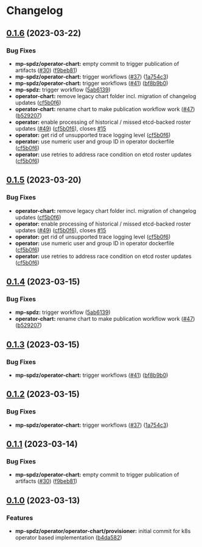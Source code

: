 # Changelog

## [0.1.6](https://github.com/carbynestack/klyshko/compare/operator-chart-v0.1.5...operator-chart-v0.1.6) (2023-03-22)


### Bug Fixes

* **mp-spdz/operator-chart:** empty commit to trigger publication of artifacts ([#30](https://github.com/carbynestack/klyshko/issues/30)) ([f9beb81](https://github.com/carbynestack/klyshko/commit/f9beb81703fe8a14f568437cd29b7362381ae402))
* **mp-spdz/operator-chart:** trigger workflows ([#37](https://github.com/carbynestack/klyshko/issues/37)) ([1a754c3](https://github.com/carbynestack/klyshko/commit/1a754c336d4cef441b1cbcaeb4820d034c38b90e))
* **mp-spdz/operator-chart:** trigger workflows ([#41](https://github.com/carbynestack/klyshko/issues/41)) ([bf8b9b0](https://github.com/carbynestack/klyshko/commit/bf8b9b0a51d85473d6bf785dfd0efab608124ccc))
* **mp-spdz:** trigger workflow ([5ab6139](https://github.com/carbynestack/klyshko/commit/5ab6139349bc6349045128edde210f7d337de47d))
* **operator-chart:** remove legacy chart folder incl. migration of changelog updates ([cf5b0f6](https://github.com/carbynestack/klyshko/commit/cf5b0f67e6a3e5ca2a6525e4b65b511a976d8419))
* **operator-chart:** rename chart to make publication workflow work ([#47](https://github.com/carbynestack/klyshko/issues/47)) ([b529207](https://github.com/carbynestack/klyshko/commit/b5292070fda11633f8b61b972dce4882a6e7bef1))
* **operator:** enable processing of historical / missed etcd-backed roster updates ([#49](https://github.com/carbynestack/klyshko/issues/49)) ([cf5b0f6](https://github.com/carbynestack/klyshko/commit/cf5b0f67e6a3e5ca2a6525e4b65b511a976d8419)), closes [#15](https://github.com/carbynestack/klyshko/issues/15)
* **operator:** get rid of unsupported trace logging level ([cf5b0f6](https://github.com/carbynestack/klyshko/commit/cf5b0f67e6a3e5ca2a6525e4b65b511a976d8419))
* **operator:** use numeric user and group ID in operator dockerfile ([cf5b0f6](https://github.com/carbynestack/klyshko/commit/cf5b0f67e6a3e5ca2a6525e4b65b511a976d8419))
* **operator:** use retries to address race condition on etcd roster updates ([cf5b0f6](https://github.com/carbynestack/klyshko/commit/cf5b0f67e6a3e5ca2a6525e4b65b511a976d8419))

## [0.1.5](https://github.com/carbynestack/klyshko/compare/operator-chart-v0.1.4...operator-chart-v0.1.5) (2023-03-20)

### Bug Fixes

- **operator-chart:** remove legacy chart folder incl. migration of changelog
  updates
  ([cf5b0f6](https://github.com/carbynestack/klyshko/commit/cf5b0f67e6a3e5ca2a6525e4b65b511a976d8419))
- **operator:** enable processing of historical / missed etcd-backed roster
  updates ([#49](https://github.com/carbynestack/klyshko/issues/49))
  ([cf5b0f6](https://github.com/carbynestack/klyshko/commit/cf5b0f67e6a3e5ca2a6525e4b65b511a976d8419)),
  closes [#15](https://github.com/carbynestack/klyshko/issues/15)
- **operator:** get rid of unsupported trace logging level
  ([cf5b0f6](https://github.com/carbynestack/klyshko/commit/cf5b0f67e6a3e5ca2a6525e4b65b511a976d8419))
- **operator:** use numeric user and group ID in operator dockerfile
  ([cf5b0f6](https://github.com/carbynestack/klyshko/commit/cf5b0f67e6a3e5ca2a6525e4b65b511a976d8419))
- **operator:** use retries to address race condition on etcd roster updates
  ([cf5b0f6](https://github.com/carbynestack/klyshko/commit/cf5b0f67e6a3e5ca2a6525e4b65b511a976d8419))

## [0.1.4](https://github.com/carbynestack/klyshko/compare/operator-chart-v0.1.3...operator-chart-v0.1.4) (2023-03-15)

### Bug Fixes

- **mp-spdz:** trigger workflow
  ([5ab6139](https://github.com/carbynestack/klyshko/commit/5ab6139349bc6349045128edde210f7d337de47d))
- **operator-chart:** rename chart to make publication workflow work
  ([#47](https://github.com/carbynestack/klyshko/issues/47))
  ([b529207](https://github.com/carbynestack/klyshko/commit/b5292070fda11633f8b61b972dce4882a6e7bef1))

## [0.1.3](https://github.com/carbynestack/klyshko/compare/operator-chart-v0.1.2...operator-chart-v0.1.3) (2023-03-15)

### Bug Fixes

- **mp-spdz/operator-chart:** trigger workflows
  ([#41](https://github.com/carbynestack/klyshko/issues/41))
  ([bf8b9b0](https://github.com/carbynestack/klyshko/commit/bf8b9b0a51d85473d6bf785dfd0efab608124ccc))

## [0.1.2](https://github.com/carbynestack/klyshko/compare/operator-chart-v0.1.1...operator-chart-v0.1.2) (2023-03-15)

### Bug Fixes

- **mp-spdz/operator-chart:** trigger workflows
  ([#37](https://github.com/carbynestack/klyshko/issues/37))
  ([1a754c3](https://github.com/carbynestack/klyshko/commit/1a754c336d4cef441b1cbcaeb4820d034c38b90e))

## [0.1.1](https://github.com/carbynestack/klyshko/compare/operator-chart-v0.1.0...operator-chart-v0.1.1) (2023-03-14)

### Bug Fixes

- **mp-spdz/operator-chart:** empty commit to trigger publication of artifacts
  ([#30](https://github.com/carbynestack/klyshko/issues/30))
  ([f9beb81](https://github.com/carbynestack/klyshko/commit/f9beb81703fe8a14f568437cd29b7362381ae402))

## [0.1.0](https://github.com/carbynestack/klyshko/compare/operator-chart-v0.0.1...operator-chart-v0.1.0) (2023-03-13)

### Features

- **mp-spdz/operator/operator-chart/provisioner:** initial commit for k8s
  operator based implementation
  ([b4da582](https://github.com/carbynestack/klyshko/commit/b4da58202091eefcea3782070587f094d9dabb83))
